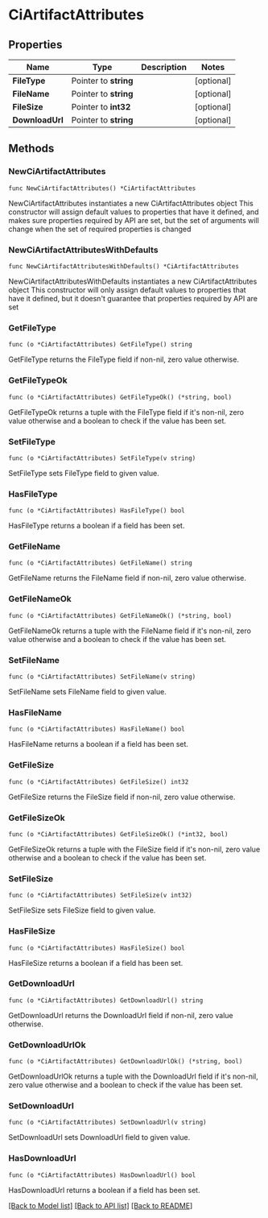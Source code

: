 # CiArtifactAttributes

## Properties

Name | Type | Description | Notes
------------ | ------------- | ------------- | -------------
**FileType** | Pointer to **string** |  | [optional] 
**FileName** | Pointer to **string** |  | [optional] 
**FileSize** | Pointer to **int32** |  | [optional] 
**DownloadUrl** | Pointer to **string** |  | [optional] 

## Methods

### NewCiArtifactAttributes

`func NewCiArtifactAttributes() *CiArtifactAttributes`

NewCiArtifactAttributes instantiates a new CiArtifactAttributes object
This constructor will assign default values to properties that have it defined,
and makes sure properties required by API are set, but the set of arguments
will change when the set of required properties is changed

### NewCiArtifactAttributesWithDefaults

`func NewCiArtifactAttributesWithDefaults() *CiArtifactAttributes`

NewCiArtifactAttributesWithDefaults instantiates a new CiArtifactAttributes object
This constructor will only assign default values to properties that have it defined,
but it doesn't guarantee that properties required by API are set

### GetFileType

`func (o *CiArtifactAttributes) GetFileType() string`

GetFileType returns the FileType field if non-nil, zero value otherwise.

### GetFileTypeOk

`func (o *CiArtifactAttributes) GetFileTypeOk() (*string, bool)`

GetFileTypeOk returns a tuple with the FileType field if it's non-nil, zero value otherwise
and a boolean to check if the value has been set.

### SetFileType

`func (o *CiArtifactAttributes) SetFileType(v string)`

SetFileType sets FileType field to given value.

### HasFileType

`func (o *CiArtifactAttributes) HasFileType() bool`

HasFileType returns a boolean if a field has been set.

### GetFileName

`func (o *CiArtifactAttributes) GetFileName() string`

GetFileName returns the FileName field if non-nil, zero value otherwise.

### GetFileNameOk

`func (o *CiArtifactAttributes) GetFileNameOk() (*string, bool)`

GetFileNameOk returns a tuple with the FileName field if it's non-nil, zero value otherwise
and a boolean to check if the value has been set.

### SetFileName

`func (o *CiArtifactAttributes) SetFileName(v string)`

SetFileName sets FileName field to given value.

### HasFileName

`func (o *CiArtifactAttributes) HasFileName() bool`

HasFileName returns a boolean if a field has been set.

### GetFileSize

`func (o *CiArtifactAttributes) GetFileSize() int32`

GetFileSize returns the FileSize field if non-nil, zero value otherwise.

### GetFileSizeOk

`func (o *CiArtifactAttributes) GetFileSizeOk() (*int32, bool)`

GetFileSizeOk returns a tuple with the FileSize field if it's non-nil, zero value otherwise
and a boolean to check if the value has been set.

### SetFileSize

`func (o *CiArtifactAttributes) SetFileSize(v int32)`

SetFileSize sets FileSize field to given value.

### HasFileSize

`func (o *CiArtifactAttributes) HasFileSize() bool`

HasFileSize returns a boolean if a field has been set.

### GetDownloadUrl

`func (o *CiArtifactAttributes) GetDownloadUrl() string`

GetDownloadUrl returns the DownloadUrl field if non-nil, zero value otherwise.

### GetDownloadUrlOk

`func (o *CiArtifactAttributes) GetDownloadUrlOk() (*string, bool)`

GetDownloadUrlOk returns a tuple with the DownloadUrl field if it's non-nil, zero value otherwise
and a boolean to check if the value has been set.

### SetDownloadUrl

`func (o *CiArtifactAttributes) SetDownloadUrl(v string)`

SetDownloadUrl sets DownloadUrl field to given value.

### HasDownloadUrl

`func (o *CiArtifactAttributes) HasDownloadUrl() bool`

HasDownloadUrl returns a boolean if a field has been set.


[[Back to Model list]](../README.md#documentation-for-models) [[Back to API list]](../README.md#documentation-for-api-endpoints) [[Back to README]](../README.md)


